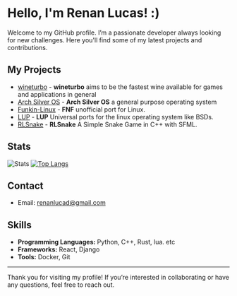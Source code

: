 # Hello, I'm Renan Lucas! :)

Welcome to my GitHub profile. I’m a passionate developer always looking for new challenges. Here you'll find some of my latest projects and contributions.

## My Projects
- [wineturbo](https://github.com/Renan2010/wineturbo) - **wineturbo** aims to be the fastest wine available for games and applications in general
- [Arch Silver OS](https://github.com/Renan2010/archsilver) - **Arch Silver OS** a general purpose operating system
- [Funkin-Linux](https://github.com/Renan2010/Funkin-Linux) - **FNF** unofficial port for Linux.
- [LUP](https://github.com/Renan2010/LUP) - **LUP** Universal ports for the linux operating system like BSDs.
- [RLSnake](https://github.com/Renan2010/RLSnake) - **RLSnake** A Simple Snake Game in C++ with SFML.

## Stats

![Stats](https://github-readme-stats.vercel.app/api?username=Renan2010&show_icons=true&hide_title=true&count_private=true&theme=dark)
[![Top Langs](https://github-readme-stats.vercel.app/api/top-langs/?username=Renan2010&theme=dark&layout=compact)](https://github.com/anuraghazra/github-readme-stats)
## Contact
- Email: [renanlucad@gmail.com](mailto:renanlucad@gmail.com)
## Skills

- **Programming Languages:** Python, C++, Rust, lua. etc
- **Frameworks:** React, Django
- **Tools:** Docker, Git

---

Thank you for visiting my profile! If you’re interested in collaborating or have any questions, feel free to reach out.
